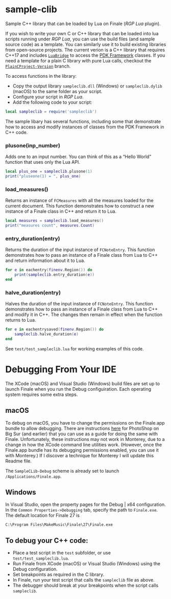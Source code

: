 # sample-clib
Sample C++ library that can be loaded by Lua on Finale (_RGP Lua_ plugin).

If you wish to write your own C or C++ library that can be loaded into lua scripts running under _RGP Lua_, you can use the build files (and sample source code) as a template. You can similarly use it to build existing libraries from open-source projects. The current verion is a C++ library that requires C++17 and includes [`LuaBridge`](http://vinniefalco.github.io/LuaBridge/Manual.html) to access the [PDK Framework](https://pdk.finalelua.com/) classes. If you need a template for a plain C library with pure Lua calls, checkout the [`PlainCProject-Version`](https://github.com/finale-lua/sample-clib/tree/PlainCProject-Version) branch.

To access functions in the library:

- Copy the output library `sampleclib.dll` (Windows) or `sampleclib.dylib` (macOS) to the same folder as your script.
- Configure your script in _RGP Lua_.
- Add the following code to your script:

```lua
local sampleclib = require('sampleclib')
```

The sample libary has several functions, including some that demonstrate how to access and modify instances of classes from the PDK Framework in C++ code.

### plusone(inp_number)

Adds one to an input number. You can think of this as a “Hello World” function that uses only the Lua API.

```lua
local plus_one = sampleclib.plusone(1)
print("pluseone(1) = ", plus_one)
```

### load_measures()

Returns an instance of `FCMeasures` with all the measures loaded for the current document. This function demonstrates how to construct a new instance of a Finale class in C++ and return it to Lua.

```lua
local measures = sampleclib.load_measures()
print("measures count", measures.Count)
```

### entry_duration(entry)

Returns the duration of the input instance of `FCNoteEntry`. This function demonstrates how to pass an instance of a Finale class from Lua to C++ and return information about it to Lua.

```lua
for e in eachentry(finenv.Region()) do
    print(sampleclib.entry_duration(e))
end
```

### halve_duration(entry)

Halves the duration of the input instance of `FCNoteEntry`. This function demonstrates how to pass an instance of a Finale class from Lua to C++ and modify it in C++. The changes then remain in effect when the function returns to Lua.

```lua
for e in eachentrysaved(finenv.Region()) do
    sampleclib.halve_duration(e)
end
```

See `test/test_sampleclib.lua` for working examples of this code.

# Debugging From Your IDE

The XCode (macOS) and Visual Studio (Windows) build files are set up to launch Finale when you run the Debug configuiration. Each operating system requires some extra steps.

## macOS

To debug on macOS, you have to change the permissions on the Finale.app bundle to allow debugging. There are instructions [here](https://helpx.adobe.com/photoshop/kb/debug-plugins-in-photoshop-bigsur.html) for PhotoShop on Big Sur (and earlier) that you can use as a guide for doing the same with Finale. Unfortunately, these instructions may not work in Monterey, due to a change in how the XCode command line utilities work. (However, once the Finale.app bundle has its debugging permissions enabled, you can use it with Monterey.) If I discover a technique for Monterey I will update this Readme file.

The `SampleCLib-Debug` scheme is already set to launch `/Applications/Finale.app`.

## Windows

In Visual Studio, open the property pages for the Debug | x64 configuration. In the `Common Properties->Debugging` tab, specify the path to `Finale.exe`. The default location for Finale 27 is

`C:\Program Files\MakeMusic\Finale\27\Finale.exe`


## To debug your C++ code:

- Place a test script in the `test` subfolder, or use `test/test_sampleclib.lua`.
- Run Finale from XCode (macOS) or Visual Studio (Windows) using the Debug configuration.
- Set breakpoints as required in the C library.
- In Finale, run your test script that calls the `sampleclib` file as above.
- The debugger should break at your breakpoints when the script calls `sampleclib`.
